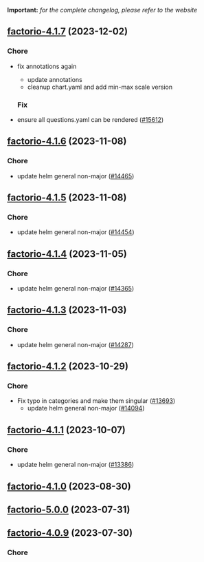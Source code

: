 **Important:**
*for the complete changelog, please refer to the website*




## [factorio-4.1.7](https://github.com/truecharts/charts/compare/factorio-4.1.6...factorio-4.1.7) (2023-12-02)

### Chore

- fix annotations again
  - update annotations
  - cleanup chart.yaml and add min-max scale version
  
  ### Fix

- ensure all questions.yaml can be rendered ([#15612](https://github.com/truecharts/charts/issues/15612))
  
  










## [factorio-4.1.6](https://github.com/truecharts/charts/compare/factorio-4.1.5...factorio-4.1.6) (2023-11-08)

### Chore

- update helm general non-major ([#14465](https://github.com/truecharts/charts/issues/14465))
  
  


## [factorio-4.1.5](https://github.com/truecharts/charts/compare/factorio-4.1.4...factorio-4.1.5) (2023-11-08)

### Chore

- update helm general non-major ([#14454](https://github.com/truecharts/charts/issues/14454))
  
  


## [factorio-4.1.4](https://github.com/truecharts/charts/compare/factorio-4.1.3...factorio-4.1.4) (2023-11-05)

### Chore

- update helm general non-major ([#14365](https://github.com/truecharts/charts/issues/14365))
  
  


## [factorio-4.1.3](https://github.com/truecharts/charts/compare/factorio-4.1.2...factorio-4.1.3) (2023-11-03)

### Chore

- update helm general non-major ([#14287](https://github.com/truecharts/charts/issues/14287))
  
  


## [factorio-4.1.2](https://github.com/truecharts/charts/compare/factorio-4.1.1...factorio-4.1.2) (2023-10-29)

### Chore

- Fix typo in categories and make them singular ([#13693](https://github.com/truecharts/charts/issues/13693))
  - update helm general non-major ([#14094](https://github.com/truecharts/charts/issues/14094))
  
  


## [factorio-4.1.1](https://github.com/truecharts/charts/compare/factorio-4.1.0...factorio-4.1.1) (2023-10-07)

### Chore

- update helm general non-major ([#13386](https://github.com/truecharts/charts/issues/13386))
  
  


## [factorio-4.1.0](https://github.com/truecharts/charts/compare/factorio-5.0.0...factorio-4.1.0) (2023-08-30)





## [factorio-5.0.0](https://github.com/truecharts/charts/compare/factorio-4.0.9...factorio-5.0.0) (2023-07-31)




## [factorio-4.0.9](https://github.com/truecharts/charts/compare/factorio-4.0.8...factorio-4.0.9) (2023-07-30)

### Chore

